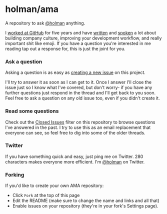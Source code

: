 # holman/ama

A repository to ask [@holman](https://twitter.com/holman) anything.

I [worked at GitHub](http://zachholman.com/about) for five years and have [written](http://zachholman.com) and [spoken](http://zachholman.com/talks) a lot about building company culture, improving your development workflow, and really important shit like emoji. If you have a question you're interested in me reading tap out a response for, this is just the joint for you.

### Ask a question

Asking a question is as easy as
[creating a new issue](https://github.com/holman/ama/issues/new) on this
project.

I'll try to answer it as soon as I can get to it. Once I answer I'll close the
issue just so I know what I've covered, but don't worry- if you have any further
questions just respond in the thread and I'll get back to you soon. Feel free to
ask a question on any old issue too, even if you didn't create it.

### Read some questions

Check out the [Closed Issues](https://github.com/holman/ama/issues?q=is%3Aissue+is%3Aclosed)
filter on this repository to browse questions I've answered in the past. I try
to use this as an email replacement that everyone can see, so feel free to dig
into some of the older threads.

### Twitter

If you have something quick and easy, just ping me on Twitter. 280 characters
makes everyone more efficient. I'm [@holman](https://twitter.com/holman) on
Twitter.

### Forking

If you'd like to create your own AMA repository:

- Click `Fork` at the top of this page
- Edit the README (make sure to change the name and links and all that)
- Enable issues on your repository (they're in your fork's Settings page).
